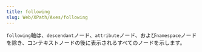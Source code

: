 ```yaml
---
title: following
slug: Web/XPath/Axes/following
---
```


`following`軸は、`descendant`ノード、`attribute`ノード、および`namespace`ノードを除き、コンテキストノードの後に表示されるすべてのノードを示します。
